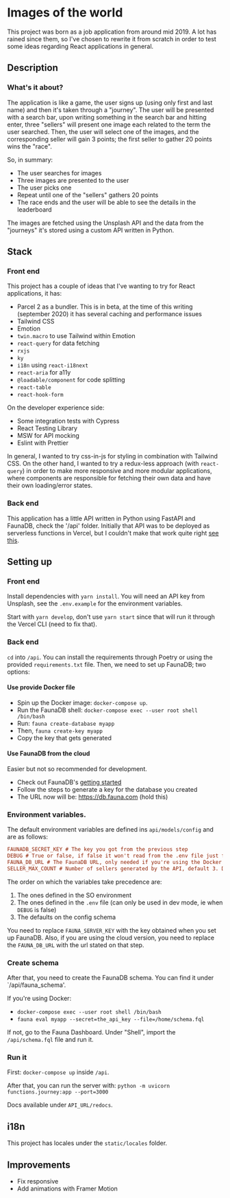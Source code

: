 # Images of the world

This project was born as a job application from around mid 2019. A lot has rained since them, so I've chosen to
rewrite it from scratch in order to test some ideas regarding React applications in general.

## Description

### What's it about?
The application is like a game, the user signs up (using only first and last name) and then it's taken through a "journey".
The user will be presented with a search bar, upon writing something in the search bar and hitting enter, three "sellers"
will present one image each related to the term the user searched. Then, the user will select one of the images, and
the corresponding seller will gain 3 points; the first seller to gather 20 points wins the "race".

So, in summary:
* The user searches for images
* Three images are presented to the user
* The user picks one
* Repeat until one of the "sellers" gathers 20 points
* The race ends and the user will be able to see the details in the leaderboard

The images are fetched using the Unsplash API and the data from the "journeys" it's stored using a custom API written in
Python.

## Stack

### Front end

This project has a couple of ideas that I've wanting to try for React applications, it has:

* Parcel 2 as a bundler. This is in beta, at the time of this writing (september 2020) it has several caching and performance issues
* Tailwind CSS
* Emotion
* `twin.macro` to use Tailwind within Emotion
* `react-query` for data fetching
* `rxjs`
* `ky`
* `i18n` using `react-i18next`
* `react-aria` for a11y
* `@loadable/component` for code splitting
* `react-table`
* `react-hook-form`

On the developer experience side:

* Some integration tests with Cypress
* React Testing Library
* MSW for API mocking
* Eslint with Prettier

In general, I wanted to try css-in-js for styling in combination with Tailwind CSS. On the other hand, I wanted to try
a redux-less approach (with `react-query`) in order to make more responsive and more modular applications, where components
are responsible for fetching their own data and have their own loading/error states.

### Back end

This application has a little API written in Python using FastAPI and FaunaDB, check the '/api' folder. Initially
that API was to be deployed as serverless functions in Vercel, but I couldn't make that work quite right [see this](https://github.com/vercel/vercel/discussions/5184).

## Setting up

### Front end

Install dependencies with `yarn install`. You will need an API key from Unsplash, see the `.env.example` for the
environment variables.

Start with `yarn develop`, don't use `yarn start` since that will run it through the Vercel CLI (need to fix that).

### Back end

`cd` into `/api`. You can install the requirements through Poetry or using the provided `requirements.txt` file.
Then, we need to set up FaunaDB; two options:

#### Use provide Docker file

* Spin up the Docker image: `docker-compose up`.
* Run the FaunaDB shell: `docker-compose exec --user root shell /bin/bash`
* Run: `fauna create-database myapp`
* Then, `fauna create-key myapp`
* Copy the key that gets generated

#### Use FaunaDB from the cloud
Easier but not so recommended for development.

* Check out FaunaDB's [getting started](https://docs.fauna.com/fauna/current/start/cloud.html)
* Follow the steps to generate a key for the database you created
* The URL now will be: https://db.fauna.com (hold this)

### Environment variables.

The default environment variables are defined ins `api/models/config` and are as follows:

```ini
FAUNADB_SECRET_KEY # The key you got from the previous step
DEBUG # True or false, if false it won't read from the .env file just from the envars
FAUNA_DB_URL # The FaunaDB URL, only needed if you're using the Docker image
SELLER_MAX_COUNT # Number of sellers generated by the API, default 3. Didn't really test with more than this so I don't recommend touching this
```

The order on which the variables take precedence are:

1) The ones defined in the SO environment
2) The ones defined in the `.env` file (can only be used in dev mode, ie when `DEBUG` is false)
3) The defaults on the config schema

You need to replace `FAUNA_SERVER_KEY` with the key obtained when you set up FaunaDB. Also, if you are using
the cloud version, you need to replace the `FAUNA_DB_URL` with the url stated on that step.

### Create schema

After that, you need to create the FaunaDB schema. You can find it under `/api/fauna_schema'.

If you're using Docker:

* `docker-compose exec --user root shell /bin/bash`
* `fauna eval myapp --secret=the_api_key --file=/home/schema.fql`

If not, go to the Fauna Dashboard. Under "Shell", import the `/api/schema.fql` file and run it.

### Run it

First: `docker-compose up` inside `/api`.

After that, you can run the server with: `python -m uvicorn functions.journey:app --port=3000`

Docs available under `API_URL/redocs`.

## i18n

This project has locales under the `static/locales` folder.

## Improvements

* Fix responsive
* Add animations with Framer Motion

